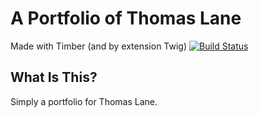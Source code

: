 
# A Portfolio of Thomas Lane

Made with Timber (and by extension Twig)
[![Build Status](https://travis-ci.com/timber/starter-theme.svg?branch=master)](https://travis-ci.com/github/timber/starter-theme)

## What Is This?

Simply a portfolio for Thomas Lane. 
